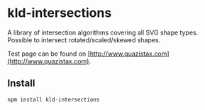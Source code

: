 kld-intersections
=================

A library of intersection algorithms covering all SVG shape types.  
Possible to intersect rotated/scaled/skewed shapes. 

Test page can be found on [http://www.quazistax.com](http://www.quazistax.com).

Install
-------
    npm install kld-intersections
